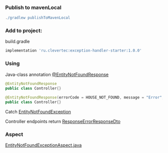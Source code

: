 ### Publish to mavenLocal

```groovy
./gradlew publishToMavenLocal
```

### Add to project:

build.gradle
```groovy
implementation 'ru.clevertec:exception-handler-starter:1.0.0'
```

### Using
Java-class annotation [@EntityNotFoundResponse](src%2Fmain%2Fjava%2Fru%2Fclevertec%2Fexceptionhandlerstarter%2Fannotation%2FEntityNotFoundResponse.java)
```java
@EntityNotFoundResponse
public class Controller{}
    
@EntityNotFoundResponse(errorCode = HOUSE_NOT_FOUND, message = "Error", httpStatus = 404)
public class Controller{}
```
Catch [EntityNotFoundException](src%2Fmain%2Fjava%2Fru%2Fclevertec%2Fexceptionhandlerstarter%2Fexception%2FEntityNotFoundException.java)

Controller endpoints return 
[ResponseErrorResponseDto](src%2Fmain%2Fjava%2Fru%2Fclevertec%2Fexceptionhandlerstarter%2Fdomain%2FErrorResponseDto.java)

### Aspect
[EntityNotFoundExceptionAspect.java](src%2Fmain%2Fjava%2Fru%2Fclevertec%2Fexceptionhandlerstarter%2Faspect%2FEntityNotFoundExceptionAspect.java)
